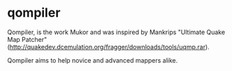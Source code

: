 # qompiler
Qompiler, is the work Mukor and was inspired by Mankrips "Ultimate Quake Map Patcher" (http://quakedev.dcemulation.org/fragger/downloads/tools/uqmp.rar). 

Qompiler aims to help novice and advanced mappers alike. 
